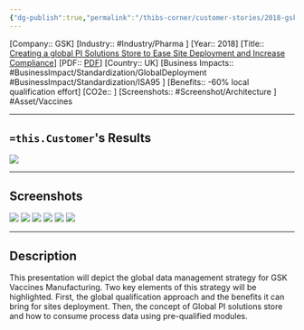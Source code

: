 ```yaml
---
{"dg-publish":true,"permalink":"/thibs-corner/customer-stories/2018-gsk-creating-a-global-pi-solutions-store-to-ease-site-deployment-and-increase-compliance/","noteIcon":""}
---
```


[Company:: GSK]
[Industry:: #Industry/Pharma ]
[Year:: 2018]
[Title:: [Creating a global PI Solutions Store to Ease Site Deployment and Increase Compliance](https://resources.osisoft.com/presentations/creating-a-global-pi-solutions-store-to-ease-site-deployment-and-increase-compliance/)]
[PDF:: [PDF](https://cdn.osisoft.com/osi/presentations/2018-uc-emea-barcelona/UC18EU-D2LS02-GlaxoSmithKline-Cloots-Creating-global-PISolutions-Store-Ease-Site-Deployment-Increase.pdf)]
[Country:: UK]
[Business Impacts:: #BusinessImpact/Standardization/GlobalDeployment #BusinessImpact/Standardization/ISA95 ]
[Benefits:: -60% local qualification effort]
[CO2e:: ]
[Screenshots:: #Screenshot/Architecture ] 
#Asset/Vaccines 

---
## `=this.Customer`'s Results
![](https://i.imgur.com/AP2uhmF.png)

---
## Screenshots
![](https://i.imgur.com/eo4HE1u.png)
![](https://i.imgur.com/eFjbRYU.png)
![](https://i.imgur.com/iDLrU9M.png)
![](https://i.imgur.com/HPPzCgk.png)
![](https://i.imgur.com/nGKaG0G.png)
![](https://i.imgur.com/e2jukJM.png)

---
## Description
This presentation will depict the global data management strategy for GSK Vaccines Manufacturing. Two key elements of this strategy will be highlighted. First, the global qualification approach and the benefits it can bring for sites deployment. Then, the concept of Global PI solutions store and how to consume process data using pre-qualified modules.